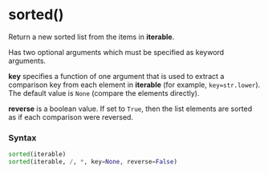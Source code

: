 # sorted()
Return a new sorted list from the items in **iterable**.

Has two optional arguments which must be specified as keyword arguments.

**key** specifies a function of one argument that is used to extract a comparison key from each element in **iterable** (for example, `key=str.lower`). The default value is `None` (compare the elements directly).

**reverse** is a boolean value. If set to `True`, then the list elements are sorted as if each comparison were reversed.

### Syntax
```python
sorted(iterable)
sorted(iterable, /, *, key=None, reverse=False)
```